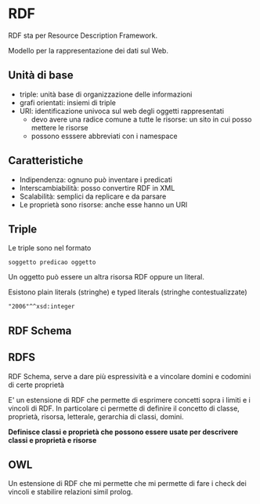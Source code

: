 # RDF

RDF sta per Resource Description Framework.

Modello per la rappresentazione dei dati sul Web.

## Unità di base 

* triple: unità base di organizzazione delle informazioni
* grafi orientati: insiemi di triple
* URI: identificazione univoca sul web degli oggetti rappresentati
	* devo avere una radice comune a tutte le risorse: un sito in cui posso mettere le risorse
	* possono esssere abbreviati con i namespace

## Caratteristiche

* Indipendenza: ognuno può inventare i predicati
* Interscambiabilità: posso convertire RDF in XML
* Scalabilità: semplici da replicare e da parsare
* Le proprietà sono risorse: anche esse hanno un URI


## Triple

Le triple sono nel formato 

`soggetto predicao oggetto`

Un oggetto può essere un altra risorsa RDF oppure un literal.

Esistono plain literals (stringhe) e typed literals (stringhe contestualizzate)

`"2006"^^xsd:integer`

## RDF Schema

## RDFS

RDF Schema, serve a dare più espressività e a vincolare domini e codomini di certe proprietà

E' un estensione di RDF che permette di esprimere concetti sopra i limiti e i vincoli di RDF. In particolare ci permette di definire il concetto di classe, proprietà, risorsa, letterale, gerarchia di classi, domini.

**Definisce classi e proprietà che possono essere usate per descrivere classi e proprietà e risorse**

## OWL

Un estensione di RDF che mi permette che mi permette di fare i check dei vincoli e stabilire relazioni simil prolog.
